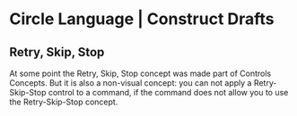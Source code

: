 Circle Language | Construct Drafts
==================================

Retry, Skip, Stop
-----------------

At some point the Retry, Skip, Stop concept
was made part of Controls Concepts.
But it is also a non-visual concept:
you can not apply a Retry-Skip-Stop control
to a command, if the command does not allow
you to use the Retry-Skip-Stop concept.